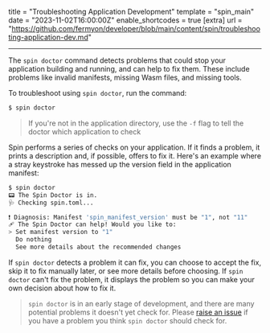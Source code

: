 title = "Troubleshooting Application Development"
template = "spin_main"
date = "2023-11-02T16:00:00Z"
enable_shortcodes = true
[extra]
url = "https://github.com/fermyon/developer/blob/main/content/spin/troubleshooting-application-dev.md"

---

The `spin doctor` command detects problems that could stop your application building and running, and can help to fix them.  These include problems like invalid manifests, missing Wasm files, and missing tools.

To troubleshoot using `spin doctor`, run the command:

<!-- @selectiveCpy -->

```bash
$ spin doctor
```

> If you're not in the application directory, use the `-f` flag to tell the doctor which application to check

Spin performs a series of checks on your application. If it finds a problem, it prints a description and, if possible, offers to fix it. Here's an example where a stray keystroke has messed up the version field in the application manifest:

<!-- @selectiveCpy -->

```bash
$ spin doctor
📟 The Spin Doctor is in.
🩺 Checking spin.toml...

❗ Diagnosis: Manifest 'spin_manifest_version' must be "1", not "11"
🩹 The Spin Doctor can help! Would you like to:
> Set manifest version to "1"
  Do nothing
  See more details about the recommended changes
```

If `spin doctor` detects a problem it can fix, you can choose to accept the fix, skip it to fix manually later, or see more details before choosing.  If `spin doctor` can't fix the problem, it displays the problem so you can make your own decision about how to fix it.

> `spin doctor` is in an early stage of development, and there are many potential problems it doesn't yet check for. Please [raise an issue](https://github.com/fermyon/spin/issues/new?template=suggestion.md) if you have a problem you think `spin doctor` should check for.
